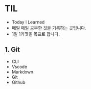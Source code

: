 # TIL

- Today I Learned
- 매일 매일 공부한 것을 기록하는 곳입니다.
- 1일 1커밋을 목표로 합니다.



## 1. Git

- CLI
- Vscode
- Markdown
- Git
- Github